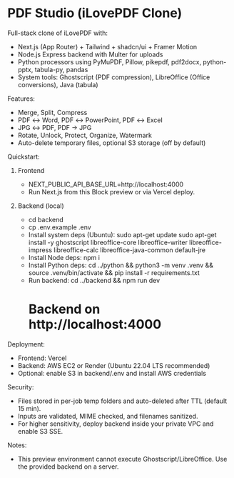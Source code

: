 # PDF Studio (iLovePDF Clone)

Full-stack clone of iLovePDF with:
- Next.js (App Router) + Tailwind + shadcn/ui + Framer Motion
- Node.js Express backend with Multer for uploads
- Python processors using PyMuPDF, Pillow, pikepdf, pdf2docx, python-pptx, tabula-py, pandas
- System tools: Ghostscript (PDF compression), LibreOffice (Office conversions), Java (tabula)

Features:
- Merge, Split, Compress
- PDF ↔ Word, PDF ↔ PowerPoint, PDF ↔ Excel
- JPG ↔ PDF, PDF → JPG
- Rotate, Unlock, Protect, Organize, Watermark
- Auto-delete temporary files, optional S3 storage (off by default)

Quickstart:
1) Frontend
   - NEXT_PUBLIC_API_BASE_URL=http://localhost:4000
   - Run Next.js from this Block preview or via Vercel deploy.

2) Backend (local)
   - cd backend
   - cp .env.example .env
   - Install system deps (Ubuntu):
     sudo apt-get update
     sudo apt-get install -y ghostscript libreoffice-core libreoffice-writer libreoffice-impress libreoffice-calc libreoffice-java-common default-jre
   - Install Node deps:
     npm i
   - Install Python deps:
     cd ../python && python3 -m venv .venv && source .venv/bin/activate && pip install -r requirements.txt
   - Run backend:
     cd ../backend && npm run dev
     # Backend on http://localhost:4000

Deployment:
- Frontend: Vercel
- Backend: AWS EC2 or Render (Ubuntu 22.04 LTS recommended)
- Optional: enable S3 in backend/.env and install AWS credentials

Security:
- Files stored in per-job temp folders and auto-deleted after TTL (default 15 min).
- Inputs are validated, MIME checked, and filenames sanitized.
- For higher sensitivity, deploy backend inside your private VPC and enable S3 SSE.

Notes:
- This preview environment cannot execute Ghostscript/LibreOffice. Use the provided backend on a server.
